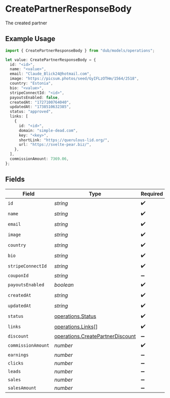 # CreatePartnerResponseBody

The created partner

## Example Usage

```typescript
import { CreatePartnerResponseBody } from "dub/models/operations";

let value: CreatePartnerResponseBody = {
  id: "<id>",
  name: "<value>",
  email: "Claude_Blick24@hotmail.com",
  image: "https://picsum.photos/seed/GyIFLzOTHm/1564/2518",
  country: "Estonia",
  bio: "<value>",
  stripeConnectId: "<id>",
  payoutsEnabled: false,
  createdAt: "1727100764040",
  updatedAt: "1738510632385",
  status: "approved",
  links: [
    {
      id: "<id>",
      domain: "simple-dead.com",
      key: "<key>",
      shortLink: "https://querulous-lid.org/",
      url: "https://svelte-pear.biz/",
    },
  ],
  commissionAmount: 7369.06,
};
```

## Fields

| Field                                                                                | Type                                                                                 | Required                                                                             | Description                                                                          |
| ------------------------------------------------------------------------------------ | ------------------------------------------------------------------------------------ | ------------------------------------------------------------------------------------ | ------------------------------------------------------------------------------------ |
| `id`                                                                                 | *string*                                                                             | :heavy_check_mark:                                                                   | N/A                                                                                  |
| `name`                                                                               | *string*                                                                             | :heavy_check_mark:                                                                   | N/A                                                                                  |
| `email`                                                                              | *string*                                                                             | :heavy_check_mark:                                                                   | N/A                                                                                  |
| `image`                                                                              | *string*                                                                             | :heavy_check_mark:                                                                   | N/A                                                                                  |
| `country`                                                                            | *string*                                                                             | :heavy_check_mark:                                                                   | N/A                                                                                  |
| `bio`                                                                                | *string*                                                                             | :heavy_check_mark:                                                                   | N/A                                                                                  |
| `stripeConnectId`                                                                    | *string*                                                                             | :heavy_check_mark:                                                                   | N/A                                                                                  |
| `couponId`                                                                           | *string*                                                                             | :heavy_minus_sign:                                                                   | N/A                                                                                  |
| `payoutsEnabled`                                                                     | *boolean*                                                                            | :heavy_check_mark:                                                                   | N/A                                                                                  |
| `createdAt`                                                                          | *string*                                                                             | :heavy_check_mark:                                                                   | N/A                                                                                  |
| `updatedAt`                                                                          | *string*                                                                             | :heavy_check_mark:                                                                   | N/A                                                                                  |
| `status`                                                                             | [operations.Status](../../models/operations/status.md)                               | :heavy_check_mark:                                                                   | N/A                                                                                  |
| `links`                                                                              | [operations.Links](../../models/operations/links.md)[]                               | :heavy_check_mark:                                                                   | N/A                                                                                  |
| `discount`                                                                           | [operations.CreatePartnerDiscount](../../models/operations/createpartnerdiscount.md) | :heavy_minus_sign:                                                                   | N/A                                                                                  |
| `commissionAmount`                                                                   | *number*                                                                             | :heavy_check_mark:                                                                   | N/A                                                                                  |
| `earnings`                                                                           | *number*                                                                             | :heavy_minus_sign:                                                                   | N/A                                                                                  |
| `clicks`                                                                             | *number*                                                                             | :heavy_minus_sign:                                                                   | N/A                                                                                  |
| `leads`                                                                              | *number*                                                                             | :heavy_minus_sign:                                                                   | N/A                                                                                  |
| `sales`                                                                              | *number*                                                                             | :heavy_minus_sign:                                                                   | N/A                                                                                  |
| `salesAmount`                                                                        | *number*                                                                             | :heavy_minus_sign:                                                                   | N/A                                                                                  |